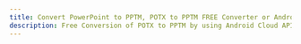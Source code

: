 ---title: Convert PowerPoint to PPTM, POTX to PPTM FREE Converter or Android SDKdescription: Free Conversion of POTX to PPTM by using Android Cloud APIs & SDKs. Also Create, Edit & Render Microsoft Word & OpenOffice documents in the Cloud.---